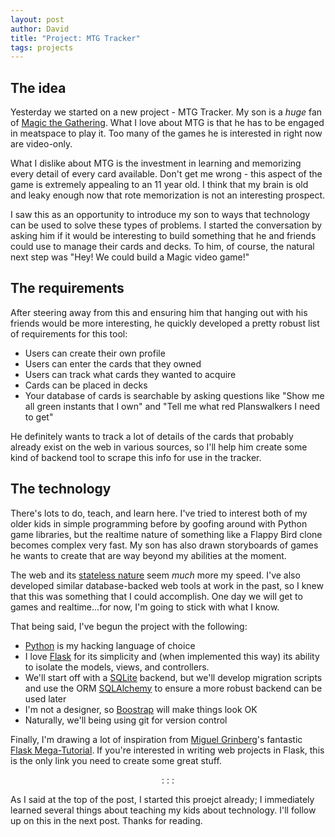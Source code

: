```yaml
---
layout: post
author: David
title: "Project: MTG Tracker"
tags: projects
---
```

## The idea
Yesterday we started on a new project - MTG Tracker. My son is a *huge* fan of [Magic the Gathering][mtg]. What I love about MTG is that he has to be engaged in meatspace to play it. Too many of the games he is interested in right now are video-only.

What I dislike about MTG is the investment in learning and memorizing every detail of every card available. Don't get me wrong - this aspect of the game is extremely appealing to an 11 year old. I think that my brain is old and leaky enough now that rote memorization is not an interesting prospect.

I saw this as an opportunity to introduce my son to ways that technology can be used to solve these types of problems. I started the conversation by asking him if it would be interesting to build something that he and friends could use to manage their cards and decks. To him, of course, the natural next step was "Hey! We could build a Magic video game!"

## The requirements
After steering away from this and ensuring him that hanging out with his friends would be more interesting, he quickly developed a pretty robust list of requirements for this tool:

* Users can create their own profile
* Users can enter the cards that they owned
* Users can track what cards they wanted to acquire
* Cards can be placed in decks
* Your database of cards is searchable by asking questions like "Show me all green instants that I own" and "Tell me what red Planswalkers I need to get"

He definitely wants to track a lot of details of the cards that probably already exist on the web in various sources, so I'll help him create some kind of backend tool to scrape this info for use in the tracker.

## The technology
There's lots to do, teach, and learn here. I've tried to interest both of my older kids in simple programming before by goofing around with Python game libraries, but the realtime nature of something like a Flappy Bird clone becomes complex very fast. My son has also drawn storyboards of games he wants to create that are way beyond my abilities at the moment.

The web and its [stateless nature][stateless] seem *much* more my speed. I've also developed similar database-backed web tools at work in the past, so I knew that this was something that I could accomplish. One day we will get to games and realtime...for now, I'm going to stick with what I know.

That being said, I've begun the project with the following:

* [Python][python] is my hacking language of choice
* I love [Flask][flask] for its simplicity and (when implemented this way) its ability to isolate the models, views, and controllers.
* We'll start off with a [SQLite][sqlite] backend, but we'll develop migration scripts and use the ORM [SQLAlchemy][sqlalchemy] to ensure a more robust backend can be used later
* I'm not a designer, so [Boostrap][bootstrap] will make things look OK
* Naturally, we'll being using git for version control

Finally, I'm drawing a lot of inspiration from [Miguel Grinberg][miguel]'s fantastic [Flask Mega-Tutorial][mega-tut]. If you're interested in writing web projects in Flask, this is the only link you need to create some great stuff.

<p style="text-align: center">: : :</p>

As I said at the top of the post, I started this proejct already; I immediately learned several things about teaching my kids about technology. I'll follow up on this in the next post. Thanks for reading.

[mtg]: http://magic.wizards.com/
[stateless]: http://en.wikipedia.org/wiki/Stateless_protocol
[python]: https://www.python.org/
[sqlite]: http://www.sqlite.org/
[sqlalchemy]: http://www.sqlalchemy.org/
[bootstrap]: http://getbootstrap.com/
[flask]: http://flask.pocoo.org/
[miguel]: http://blog.miguelgrinberg.com/
[mega-tut]: http://blog.miguelgrinberg.com/post/the-flask-mega-tutorial-part-i-hello-world
